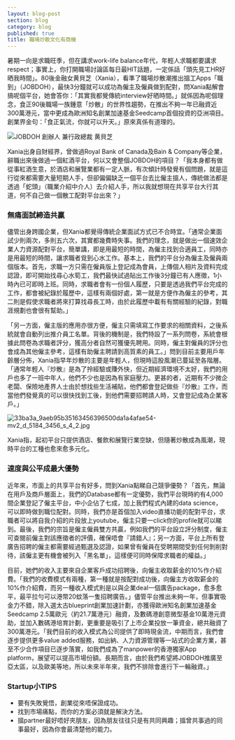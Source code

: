 ```yaml
---
layout: blog-post
section: blog
category: blog
published: true
title: 職場炒散文化有商機
---
```


暑期一向是求職旺季，但在講求work-life balance年代，年輕人求職都要講求respect；事實上，你打開職場討論區每日最HIT話題，一定係話「頭先見工HR好晒我時間」。80後金融女黄貝芝（Xania），看準了職場炒散潮推出搵工Apps「職到」（JOBDOH），最快3分鐘就可以成功為僱主及僱員做到配對，問Xania點解會搞呢個平台，她會答你：「其實我都覺傳統interview好晒時間。」就係因為呢個理念，食正90後職場一族鍾意「炒散」的世界性趨勢，在推出不夠一年已融資近300萬港元，當中更成為歐洲知名創業加速基金Seedcamp首個投資的亞洲項目。創業界金句：「食正氣流，你就可以升天。」原來真係有道理的。

![JOBDOH 創辦人 兼行政總裁 黄貝芝]({{site.baseurl}}/media/33ba3a_511f84ca5aaa4f15b28c5a951e4df710-mv2_d_5184_3456_s_4_2.jpg)

Xania出身自財經界，曾做過Royal Bank of Canada及Bain & Company等企業，辭職出來後做過一個紅酒平台，何以又會整個JOBDOH的項目？「我本身都有做從事紅酒生意，於酒店和展覽業都有一定人脈，有次傾計時發覺有個問題，就是這行從來都需要大量短期人手，但卻偏偏缺乏一個平台去比僱主搵人，傳統做法都是透過「蛇頭」（職業介紹中介人）去介紹人手，所以我就想現在共享平台大行其道，何不自己做一個散工配對平台出來？」

### 無痛面試締造共贏

儘管出身跨國企業，但Xania都覺得傳統企業面試方式已不合時宜。「通常企業面試少則兩次，多則五六次，其實都幾費時失事。我們的理念，就是做出一個速效企業人力資源配對平台，簡單講，即是用最短的時間，為僱主找到合適員工，同時亦是用最短的時間，讓求職者覓到心水工作。基本上，我們的平台分為僱主及僱員兩個版本。首先，求職一方只需在僱員版上登記成為會員，上傳個人相片及資料完成認證，即可開始找尋心水筍工，我們最快試過貼出工作後3分鐘已有人應徵，1小時內已可即時上班。同時，求職者會有一份個人履歷，只要是透過我們平台完成的工作，都會被紀錄於履歷中，這樣有兩個好處，第一就是方便作為僱主的參考，其二則是假使求職者將來打算找尋長工時，由於此履歷中載有有關經驗的紀錄，對職涯規劃也會很有幫助。」

「另一方面，僱主版的應用亦很方便，僱主只需填寫工作要求的相關資料，之後系統就會自動列出推介員工名單。背後的機制是，我們特設了一系列問卷，系統會根據此問卷為求職者評分，獲高分者自然可獲優先聘用。同時，僱主對僱員的評分也會成為其他僱主參考，這樣有助僱主聘請到高質素的員工。」問到目前主要用戶年齡層分佈，Xania指早年炒散的主要是年輕人，但現時這股風潮已蔓延至各階層。「通常年輕人『炒散』是為了拎經驗或賺外快，但近期經濟環境不太好，我們的用戶也多了一班中年人，他們不少也是因為有家庭壓力。更甚的者，近期有不少微企老闆、保險地產界人士由於想找些生活補貼，他們都會登記做些『炒散』工作，而當他們發覺真的可以很快找到工後，到他們需要招聘請人時，又會登記成為企業客戶。」

![33ba3a_9aeb95b35163456396500da1a4afae54-mv2_d_5184_3456_s_4_2.jpg]({{site.baseurl}}/media/33ba3a_9aeb95b35163456396500da1a4afae54-mv2_d_5184_3456_s_4_2.jpg)

Xania指，起初平台只提供酒店、餐飲和展覽行業空缺，但隨著炒散成為風潮，現時平台的工種也愈來愈多元化。

### 速度與公平成最大優勢

近年來，市面上的共享平台有好多，問到Xania點睇自己競爭優勢？「首先，無論在用戶及商戶層面上，我們的Database都有一定優勢，我們平台現時約有4,000間企業登記了僱主平台，中小企佔了七成，加上我們程式內建的data science，可以即時做到職位配對。同時，我們亦是首個加入video直播功能的配對平台，求職者可以將自我介紹的片段放上youtube，僱主只要一click你的profile就可以睇到。最後，我們的宗旨是僱主僱員雙方共贏，例如我們的平台設立評分制度，僱主可查閱前僱主對該應徵者的評價，確保唔會『請錯人』；另一方面，平台上所有登廣告招聘的僱主都需要經過甄選及認證，如果曾有僱員在受聘期間受到任何剝削對待，該僱主更有機會被列入「黑名單」，這樣便可同時保障求職者的權益。」

目前，她們的收入主要來自企業客戶成功招聘後，向僱主收取薪金的10%作介紹費。「我們的收費模式有兩種，第一種就是按配對成功後，向僱主方收取薪金的10%作介紹費，而另一種收入模式則是以與企業deal一個廣告package，愈多愈平，最平拉勻可以港幣20蚊落一隻招聘廣告。」儘管平台推出未夠一年，但事實吸金力不錯，除入選太古blueprint創業加速計劃，亦獲得歐洲知名創業加速基金Seedcamp 2.5萬歐元（約21.7萬港元）融資，及數碼港創意微型基金10萬港元資助，並加入數碼港培育計劃，更重要是吸引了上市企業投放一筆資金，總共融資了300萬港元。「我們目前的收入模式為公司提供了即時現金流，中期而言，我們會逐步提供更多value added服務，如出納、人力資源管理等一站式的企業方業，甚至不少合作項目已逐步落實，如我們成為了manpower的香港獨家App platform，展望可以提高市場份額。長期而言，由於我們希望將JOBDOH推廣至亞太區，以及歐美等地，所以未來半年來，我們不排除會進行下一輪融資。」

### Startup小TIPS
- 要有失敗覺悟，創業從來唔保證成功。
- 找到市場痛點，而你的方案必須就是解決方法。
- 搵partner最好唔好夾朋友，因為朋友往往只是有共同興趣；搵曾共事過的同事最好，因為你會最清楚他的能力。
